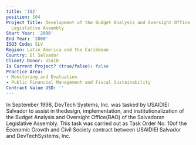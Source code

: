 ```yaml
---
title: '192'
position: 104
Project Title: Development of the Budget Analysis and Oversight Office of the Salvadorian
  Legislative Assembly
Start Year: '2000'
End Year: '2000'
ISO3 Code: SLV
Region: Latin America and the Caribbean
Country: El Salvador
Client/ Donor: USAID
Is Current Project? (true/false): false
Practice Area:
- Monitoring and Evaluation
- Public Financial Management and Fiscal Sustainability
Contract Value USD: ''
---
```


In September 1998, DevTech Systems, Inc. was tasked by USAIDIEI Salvador to assist in thedesign, implementation, and institutionalization of the Budget Analysis and Oversight Office(BAO) of the Salvadoran Legislative Assembly. This task was carried out as Task Order No. 10of the Economic Growth and Civil Society contract between USAIDIEI Salvador and DevTechSystems, Inc.